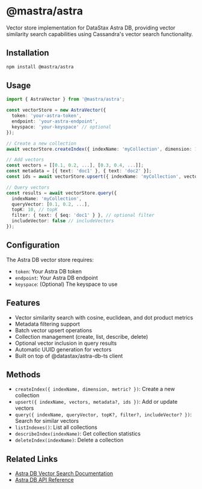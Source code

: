 # @mastra/astra

Vector store implementation for DataStax Astra DB, providing vector similarity search capabilities using Cassandra's vector search functionality.

## Installation

```bash
npm install @mastra/astra
```

## Usage

```typescript
import { AstraVector } from '@mastra/astra';

const vectorStore = new AstraVector({
  token: 'your-astra-token',
  endpoint: 'your-astra-endpoint',
  keyspace: 'your-keyspace' // optional
});

// Create a new collection
await vectorStore.createIndex({ indexName: 'myCollection', dimension: 1536, metric: 'cosine' });

// Add vectors
const vectors = [[0.1, 0.2, ...], [0.3, 0.4, ...]];
const metadata = [{ text: 'doc1' }, { text: 'doc2' }];
const ids = await vectorStore.upsert({ indexName: 'myCollection', vectors, metadata });

// Query vectors
const results = await vectorStore.query({
  indexName: 'myCollection',
  queryVector: [0.1, 0.2, ...],
  topK: 10, // topK
  filter: { text: { $eq: 'doc1' } }, // optional filter
  includeVector: false // includeVectors
});
```

## Configuration

The Astra DB vector store requires:

- `token`: Your Astra DB token
- `endpoint`: Your Astra DB endpoint
- `keyspace`: (Optional) The keyspace to use

## Features

- Vector similarity search with cosine, euclidean, and dot product metrics
- Metadata filtering support
- Batch vector upsert operations
- Collection management (create, list, describe, delete)
- Optional vector inclusion in query results
- Automatic UUID generation for vectors
- Built on top of @datastax/astra-db-ts client

## Methods

- `createIndex({ indexName, dimension, metric? })`: Create a new collection
- `upsert({ indexName, vectors, metadata?, ids })`: Add or update vectors
- `query({ indexName, queryVector, topK?, filter?, includeVector? })`: Search for similar vectors
- `listIndexes()`: List all collections
- `describeIndex(indexName)`: Get collection statistics
- `deleteIndex(indexName)`: Delete a collection

## Related Links

- [Astra DB Vector Search Documentation](https://docs.datastax.com/en/astra-db/docs/vector-search.html)
- [Astra DB API Reference](https://docs.datastax.com/en/astra-db-serverless/api-reference/documents.html)
